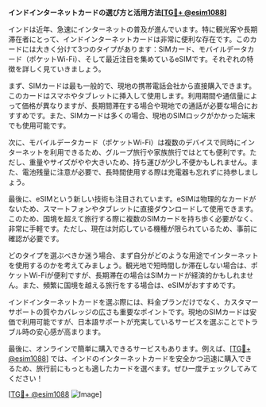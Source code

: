**インドインターネットカードの選び方と活用方法[[TG💪+ @esim1088](https://t.me/s/esim1088)]**

インドは近年、急速にインターネットの普及が進んでいます。特に観光客や長期滞在者にとって、インドインターネットカードは非常に便利な存在です。このカードには大きく分けて3つのタイプがあります：SIMカード、モバイルデータカード（ポケットWi-Fi）、そして最近注目を集めているeSIMです。それぞれの特徴を詳しく見ていきましょう。

まず、SIMカードは最も一般的で、現地の携帯電話会社から直接購入できます。このカードはスマホやタブレットに挿入して使用します。利用期間や通信量によって価格が異なりますが、長期間滞在する場合や現地での通話が必要な場合におすすめです。また、SIMカードは多くの場合、現地のSIMロックがかかった端末でも使用可能です。

次に、モバイルデータカード（ポケットWi-Fi）は複数のデバイスで同時にインターネットを利用できるため、グループ旅行や家族旅行ではとても便利です。ただし、重量やサイズがやや大きいため、持ち運びが少し不便かもしれません。また、電池残量に注意が必要で、長時間使用する際は充電器も忘れずに持参しましょう。

最後に、eSIMという新しい技術も注目されています。eSIMは物理的なカードがないため、スマートフォンやタブレットに直接ダウンロードして使用できます。このため、国境を超えて旅行する際に複数のSIMカードを持ち歩く必要がなく、非常に手軽です。ただし、現在は対応している機種が限られているため、事前に確認が必要です。

どのタイプを選ぶべきか迷う場合、まず自分がどのような用途でインターネットを使用するのかを考えてみましょう。観光地で短時間しか滞在しない場合は、ポケットWi-Fiが便利ですが、長期滞在の場合はSIMカードが経済的かもしれません。また、頻繁に国境を越える旅行をする場合は、eSIMがおすすめです。

インドインターネットカードを選ぶ際には、料金プランだけでなく、カスタマーサポートの質やカバレッジの広さも重要なポイントです。現地のSIMカードは安価で利用可能ですが、日本語サポートが充実しているサービスを選ぶことでトラブル時の安心感が高まります。

最後に、オンラインで簡単に購入できるサービスもあります。例えば、[[TG💪+ @esim1088](https://t.me/s/esim1088)] では、インドのインターネットカードを安全かつ迅速に購入できるため、旅行前にもっとも適したカードを選べます。ぜひ一度チェックしてみてください！

[[TG💪+ @esim1088](https://t.me/s/esim1088) ![Image](https://i.postimg.cc/Y0z9fWf4/image.png)]